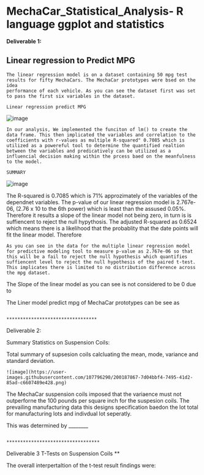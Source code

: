 # MechaCar_Statistical_Analysis- R language ggplot and statistics
**Deliverable 1:**

## Linear regression to Predict MPG
    The linear regression model is on a dataset containing 50 mpg test results for fifty MechaCars. The MechaCar prototypes were bsed on the idea 
    performance of each vehicle. As you can see the dataset first was set to pass the first six variables in the dataset.
  
    Linear regression predict MPG                                 
   ![image](https://user-images.githubusercontent.com/107796290/200182337-524dc0d1-bf82-4bb9-83e5-620c13e943d4.png)
    
    In our analysis, We implemented the funciton of lm() to create the data frame. This then implicated the variables and correlation to the coefficients with r-values as multiple R-squared" 0.7085 which is utilized as a powereful tool to determine the quantified realtion between the variables and predicatively can be utilized as a influencial decision making within the prcess baed on the meanfulness to the model.
   
    SUMMARY   
![image](https://user-images.githubusercontent.com/107796290/200187982-2b70c671-1bc2-4b16-812f-a8273c0841fe.png)


  The R-squared is 0.7085 which is 71% approzimately of the variables of the dependnet variables. The p-value of our linear regression model is 2.767e-06, 
(2.76 x 10 to the 6th power) which is least than the assused 0.05%. Therefore it results a slope of the linear model not being zero, in turn is is 
suffiencent to reject the null hypythosis. 
  The adjusted R-squared as 0.6524 which means there is a likelihood that the probablity that the date points will fit the linear model. 
  Therefore 
    
    As you can see in the data for the multiple linear regression model for predictive modeling tool to measure p-value as 2.767e-06 so that this will be a fail to reject the null hypothesis which quantifies suffiencent level to reject the null hypothesis of the paired t-test. This implicates there is limited to no distribution difference across the mpg dataset. 
   
   The Slope of the linear model as you can see is not considered to be 0 due to 
    
    
 The Liner model predict mpg of MechaCar prototypes can be see as 
    
                                                        *********************************


  Deliverable 2:

 Summary Statistics on Suspension Coils:
 
 Total summary of supsesion coils calcluating the mean, mode, variance and standard deviation.
 
    ![image](https://user-images.githubusercontent.com/107796290/200187867-7d04bbf4-7495-41d2-85ad-c6607489e428.png)
                                               

The MechaCar suspension coils imposed that the variaence must not outperforne the 100 pounds per square inch for the suspesion coils. The prevailing manufacturing data             this designs specification baedon the lot total for manufacturing lots and indivdual lot seperatly. 

This was determined by ________


                                                        **********************************



Deliverable 3
T-Tests on Suspension Coils
**

The overall interpertaltion of the t-test result findings were:
